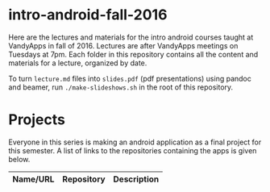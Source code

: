 intro-android-fall-2016
=======================

Here are the lectures and materials for the intro android courses taught at VandyApps in fall of 2016. Lectures are after VandyApps meetings on Tuesdays at 7pm. Each folder in this repository contains all the content and materials for a lecture, organized by date.

To turn `lecture.md` files into `slides.pdf` (pdf presentations) using pandoc and beamer, run `./make-slideshows.sh` in the root of this repository.

# Projects
Everyone in this series is making an android application as a final project for this semester. A list of links to the repositories containing the apps is given below.

| Name/URL | Repository | Description |
|----------|------------|-------------|
